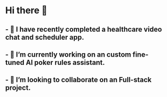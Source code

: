 
# Hi there 👋

## - 🔭 I have recently completed a healthcare video chat and scheduler app.
## - 🌱 I’m currently working on an custom fine-tuned AI poker rules assistant.
## - 👯 I’m looking to collaborate on an Full-stack project.
